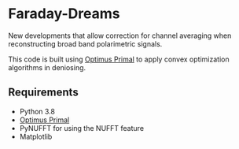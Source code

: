 # Faraday-Dreams

New developments that allow correction for channel averaging when reconstructing broad band polarimetric signals.


This code is built using [Optimus Primal](https://github.com/Luke-Pratley/Optimus-Primal) to apply convex optimization algorithms in deniosing.

## Requirements
- Python 3.8
- [Optimus Primal](https://github.com/Luke-Pratley/Optimus-Primal)
- PyNUFFT for using the NUFFT feature
- Matplotlib
